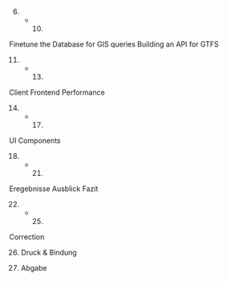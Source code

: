 6. - 10. 
  Finetune the Database for GIS queries
  Building an API for GTFS

11. - 13.
  Client
  Frontend Performance

14. - 17.
  UI Components

18. - 21.
  Eregebnisse
  Ausblick
  Fazit

22. - 25.
  Correction

26. Druck & Bindung

29. Abgabe